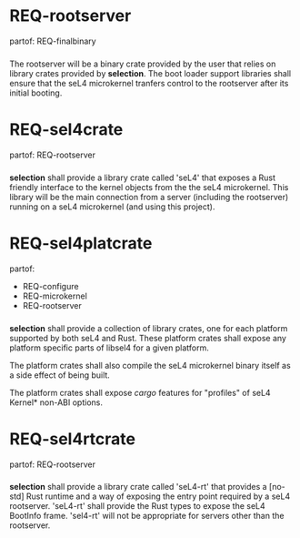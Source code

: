 # REQ-rootserver
partof: REQ-finalbinary
###
The rootserver will be a binary crate provided by the user that relies on library
crates provided by **selection**. The boot loader support libraries shall ensure
that the seL4 microkernel tranfers control to the rootserver after its initial booting.


# REQ-sel4crate
partof: REQ-rootserver
###
**selection** shall provide a library crate called 'seL4' that exposes a Rust
friendly interface to the kernel objects from the the seL4 microkernel. This
library will be the main connection from a server (including the rootserver)
running on a seL4 microkernel (and using this project).


# REQ-sel4platcrate
partof:
- REQ-configure
- REQ-microkernel
- REQ-rootserver
###
**selection** shall provide a collection of library crates, one for each platform 
supported by both seL4 and Rust. These platform crates shall expose any platform
specific parts of libsel4 for a given platform.

The platform crates shall also compile the seL4 microkernel binary itself as a side
effect of being built.

The platform crates shall expose *cargo* features for "profiles" of seL4 Kernel\*
non-ABI options.


# REQ-sel4rtcrate
partof: REQ-rootserver
###
**selection** shall provide a library crate called 'seL4-rt' that provides a
[no-std] Rust runtime and a way of exposing the entry point required by a seL4
rootserver. 'seL4-rt' shall provide the Rust types to expose the seL4 BootInfo
frame. 'sel4-rt' will not be appropriate for servers other than the rootserver.